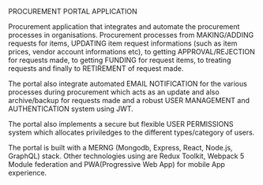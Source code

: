 PROCUREMENT PORTAL APPLICATION

Procurement application that integrates and automate the procurement processes in organisations. Procurement processes from MAKING/ADDING requests for items, UPDATING item request informations (such
as item prices, vendor account informations etc), to getting APPROVAL/REJECTION for requests made, to getting FUNDING for request items, to treating requests and finally to RETIREMENT of request made.

The portal also integrate automated EMAIL NOTIFICATION for the various processes during procurement which acts as an update and also archive/backup for requests made and a robust USER MANAGEMENT and
AUTHENTICATION system using JWT.

The portal also implements a secure but flexible USER PERMISSIONS system which allocates priviledges to the different types/category of users.

The portal is built with a MERNG (Mongodb, Express, React, Node.js, GraphQL) stack. Other technologies using are Redux Toolkit, Webpack 5 Module federation and PWA(Progressive Web App) for mobile App experience.
